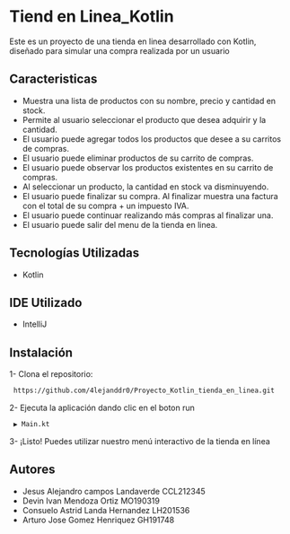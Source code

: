 
# Tiend en Linea_Kotlin

Este es un proyecto de una tienda en linea desarrollado con Kotlin, diseñado para simular una compra realizada por un usuario



## Caracteristicas

- Muestra una lista de productos con su nombre, precio y cantidad en stock.
- Permite al usuario seleccionar el producto que desea adquirir y la cantidad.
- El usuario puede agregar todos los productos que desee a su carritos de compras.
- El usuario puede eliminar productos de su carrito de compras.
- El usuario puede observar los productos existentes en su carrito de compras.
- Al seleccionar un producto, la cantidad en stock va disminuyendo.
- El usuario puede finalizar su compra. Al finalizar muestra una factura con el total de su compra + un impuesto IVA.
- El usuario puede continuar realizando más compras al finalizar una.
- El usuario puede salir del menu de la tienda en linea.

## Tecnologías Utilizadas

- Kotlin

## IDE Utilizado

- IntelliJ 




## Instalación
1- Clona el repositorio:
```bash
 https://github.com/4lejanddr0/Proyecto_Kotlin_tienda_en_linea.git
```

2- Ejecuta la aplicación dando clic en el boton run
```bash
 ▶ Main.kt
```
3- ¡Listo! Puedes utilizar nuestro menú interactivo de la tienda en línea


## Autores

- Jesus Alejandro campos Landaverde CCL212345
- Devin Ivan Mendoza Ortiz MO190319
- Consuelo Astrid Landa Hernandez LH201536
- Arturo Jose Gomez Henriquez GH191748
